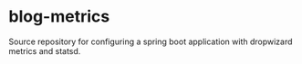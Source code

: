 # blog-metrics
Source repository for configuring a spring boot application with dropwizard metrics and statsd.
